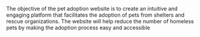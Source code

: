 The objective of the pet adoption website is to create an intuitive and engaging platform that facilitates the adoption of pets from shelters and rescue organizations. The website will help reduce the number of homeless pets by making the adoption process easy and accessible
